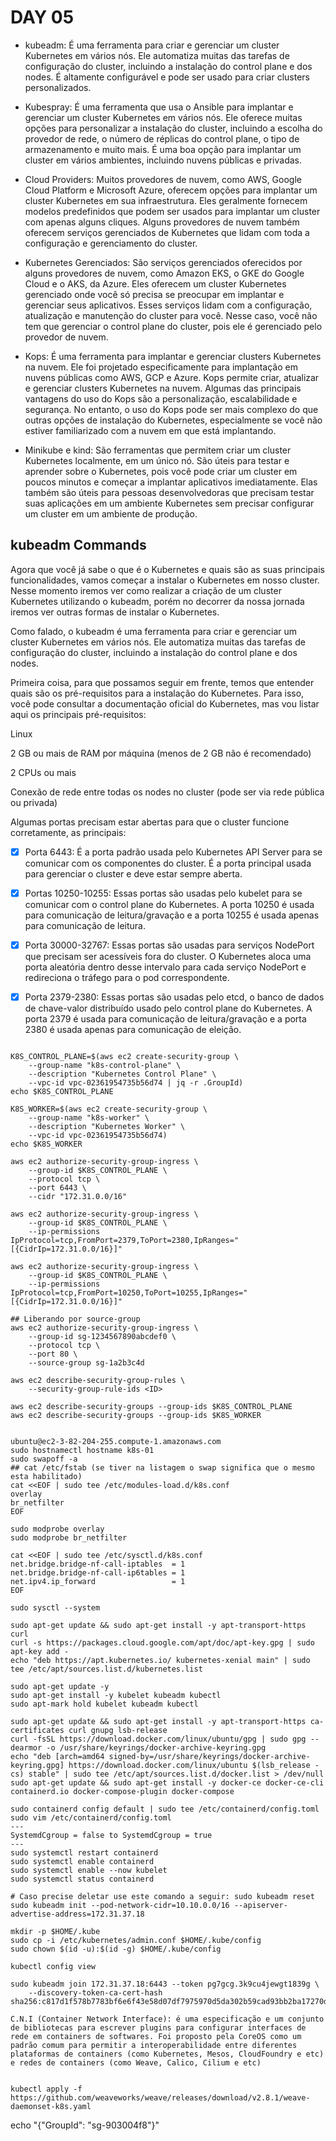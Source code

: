 # DAY 05

- kubeadm: É uma ferramenta para criar e gerenciar um cluster Kubernetes em vários nós. Ele automatiza muitas das tarefas de configuração do cluster, incluindo a instalação do control plane e dos nodes. É altamente configurável e pode ser usado para criar clusters personalizados.

- Kubespray: É uma ferramenta que usa o Ansible para implantar e gerenciar um cluster Kubernetes em vários nós. Ele oferece muitas opções para personalizar a instalação do cluster, incluindo a escolha do provedor de rede, o número de réplicas do control plane, o tipo de armazenamento e muito mais. É uma boa opção para implantar um cluster em vários ambientes, incluindo nuvens públicas e privadas.

- Cloud Providers: Muitos provedores de nuvem, como AWS, Google Cloud Platform e Microsoft Azure, oferecem opções para implantar um cluster Kubernetes em sua infraestrutura. Eles geralmente fornecem modelos predefinidos que podem ser usados para implantar um cluster com apenas alguns cliques. Alguns provedores de nuvem também oferecem serviços gerenciados de Kubernetes que lidam com toda a configuração e gerenciamento do cluster.

- Kubernetes Gerenciados: São serviços gerenciados oferecidos por alguns provedores de nuvem, como Amazon EKS, o GKE do Google Cloud e o AKS, da Azure. Eles oferecem um cluster Kubernetes gerenciado onde você só precisa se preocupar em implantar e gerenciar seus aplicativos. Esses serviços lidam com a configuração, atualização e manutenção do cluster para você. Nesse caso, você não tem que gerenciar o control plane do cluster, pois ele é gerenciado pelo provedor de nuvem.

- Kops: É uma ferramenta para implantar e gerenciar clusters Kubernetes na nuvem. Ele foi projetado especificamente para implantação em nuvens públicas como AWS, GCP e Azure. Kops permite criar, atualizar e gerenciar clusters Kubernetes na nuvem. Algumas das principais vantagens do uso do Kops são a personalização, escalabilidade e segurança. No entanto, o uso do Kops pode ser mais complexo do que outras opções de instalação do Kubernetes, especialmente se você não estiver familiarizado com a nuvem em que está implantando.

- Minikube e kind: São ferramentas que permitem criar um cluster Kubernetes localmente, em um único nó. São úteis para testar e aprender sobre o Kubernetes, pois você pode criar um cluster em poucos minutos e começar a implantar aplicativos imediatamente. Elas também são úteis para pessoas desenvolvedoras que precisam testar suas aplicações em um ambiente Kubernetes sem precisar configurar um cluster em um ambiente de produção.

## kubeadm Commands
Agora que você já sabe o que é o Kubernetes e quais são as suas principais funcionalidades, vamos começar a instalar o Kubernetes em nosso cluster. Nesse momento iremos ver como realizar a criação de um cluster Kubernetes utilizando o kubeadm, porém no decorrer da nossa jornada iremos ver outras formas de instalar o Kubernetes.

Como falado, o kubeadm é uma ferramenta para criar e gerenciar um cluster Kubernetes em vários nós. Ele automatiza muitas das tarefas de configuração do cluster, incluindo a instalação do control plane e dos nodes.

Primeira coisa, para que possamos seguir em frente, temos que entender quais são os pré-requisitos para a instalação do Kubernetes. Para isso, você pode consultar a documentação oficial do Kubernetes, mas vou listar aqui os principais pré-requisitos:

Linux

2 GB ou mais de RAM por máquina (menos de 2 GB não é recomendado)

2 CPUs ou mais

Conexão de rede entre todas os nodes no cluster (pode ser via rede pública ou privada)

Algumas portas precisam estar abertas para que o cluster funcione corretamente, as principais:

- [X] Porta 6443: É a porta padrão usada pelo Kubernetes API Server para se comunicar com os componentes do cluster. É a porta principal usada para gerenciar o cluster e deve estar sempre aberta.

- [X] Portas 10250-10255: Essas portas são usadas pelo kubelet para se comunicar com o control plane do Kubernetes. A porta 10250 é usada para comunicação de leitura/gravação e a porta 10255 é usada apenas para comunicação de leitura.

- [X] Porta 30000-32767: Essas portas são usadas para serviços NodePort que precisam ser acessíveis fora do cluster. O Kubernetes aloca uma porta aleatória dentro desse intervalo para cada serviço NodePort e redireciona o tráfego para o pod correspondente.

- [X] Porta 2379-2380: Essas portas são usadas pelo etcd, o banco de dados de chave-valor distribuído usado pelo control plane do Kubernetes. A porta 2379 é usada para comunicação de leitura/gravação e a porta 2380 é usada apenas para comunicação de eleição.
```

K8S_CONTROL_PLANE=$(aws ec2 create-security-group \
    --group-name "k8s-control-plane" \
    --description "Kubernetes Control Plane" \
    --vpc-id vpc-02361954735b56d74 | jq -r .GroupId)
echo $K8S_CONTROL_PLANE

K8S_WORKER=$(aws ec2 create-security-group \
    --group-name "k8s-worker" \
    --description "Kubernetes Worker" \
    --vpc-id vpc-02361954735b56d74)
echo $K8S_WORKER

aws ec2 authorize-security-group-ingress \
    --group-id $K8S_CONTROL_PLANE \
    --protocol tcp \
    --port 6443 \
    --cidr "172.31.0.0/16"

aws ec2 authorize-security-group-ingress \
    --group-id $K8S_CONTROL_PLANE \
    --ip-permissions IpProtocol=tcp,FromPort=2379,ToPort=2380,IpRanges="[{CidrIp=172.31.0.0/16}]"

aws ec2 authorize-security-group-ingress \
    --group-id $K8S_CONTROL_PLANE \
    --ip-permissions IpProtocol=tcp,FromPort=10250,ToPort=10255,IpRanges="[{CidrIp=172.31.0.0/16}]"

## Liberando por source-group
aws ec2 authorize-security-group-ingress \
    --group-id sg-1234567890abcdef0 \
    --protocol tcp \
    --port 80 \
    --source-group sg-1a2b3c4d    

aws ec2 describe-security-group-rules \
    --security-group-rule-ids <ID>

aws ec2 describe-security-groups --group-ids $K8S_CONTROL_PLANE
aws ec2 describe-security-groups --group-ids $K8S_WORKER


ubuntu@ec2-3-82-204-255.compute-1.amazonaws.com
sudo hostnamectl hostname k8s-01
sudo swapoff -a
## cat /etc/fstab (se tiver na listagem o swap significa que o mesmo esta habilitado)
cat <<EOF | sudo tee /etc/modules-load.d/k8s.conf
overlay
br_netfilter
EOF

sudo modprobe overlay
sudo modprobe br_netfilter

cat <<EOF | sudo tee /etc/sysctl.d/k8s.conf
net.bridge.bridge-nf-call-iptables  = 1
net.bridge.bridge-nf-call-ip6tables = 1
net.ipv4.ip_forward                 = 1
EOF

sudo sysctl --system

sudo apt-get update && sudo apt-get install -y apt-transport-https curl
curl -s https://packages.cloud.google.com/apt/doc/apt-key.gpg | sudo apt-key add -
echo "deb https://apt.kubernetes.io/ kubernetes-xenial main" | sudo tee /etc/apt/sources.list.d/kubernetes.list

sudo apt-get update -y
sudo apt-get install -y kubelet kubeadm kubectl
sudo apt-mark hold kubelet kubeadm kubectl

sudo apt-get update && sudo apt-get install -y apt-transport-https ca-certificates curl gnupg lsb-release
curl -fsSL https://download.docker.com/linux/ubuntu/gpg | sudo gpg --dearmor -o /usr/share/keyrings/docker-archive-keyring.gpg
echo "deb [arch=amd64 signed-by=/usr/share/keyrings/docker-archive-keyring.gpg] https://download.docker.com/linux/ubuntu $(lsb_release -cs) stable" | sudo tee /etc/apt/sources.list.d/docker.list > /dev/null
sudo apt-get update && sudo apt-get install -y docker-ce docker-ce-cli containerd.io docker-compose-plugin docker-compose

sudo containerd config default | sudo tee /etc/containerd/config.toml
sudo vim /etc/containerd/config.toml
---
SystemdCgroup = false to SystemdCgroup = true
---
sudo systemctl restart containerd
sudo systemctl enable containerd
sudo systemctl enable --now kubelet
sudo systemctl status containerd

# Caso precise deletar use este comando a seguir: sudo kubeadm reset
sudo kubeadm init --pod-network-cidr=10.10.0.0/16 --apiserver-advertise-address=172.31.37.18

mkdir -p $HOME/.kube
sudo cp -i /etc/kubernetes/admin.conf $HOME/.kube/config
sudo chown $(id -u):$(id -g) $HOME/.kube/config

kubectl config view

sudo kubeadm join 172.31.37.18:6443 --token pg7gcg.3k9cu4jewgt1839g \
	--discovery-token-ca-cert-hash sha256:c817d1f578b7783bf6e6f43e58d07df7975970d5da302b59cad93bb2ba17270d 

C.N.I (Container Network Interface): é uma especificação e um conjunto de bibliotecas para escrever plugins para configurar interfaces de rede em containers de softwares. Foi proposto pela CoreOS como um padrão comum para permitir a interoperabilidade entre diferentes plataformas de containers (como Kubernetes, Mesos, CloudFoundry e etc) e redes de containers (como Weave, Calico, Cilium e etc)


kubectl apply -f https://github.com/weaveworks/weave/releases/download/v2.8.1/weave-daemonset-k8s.yaml
```


echo "{\"GroupId\": \"sg-903004f8\"}"